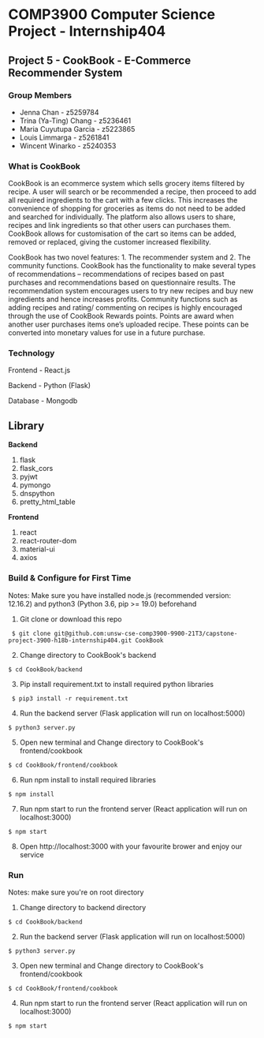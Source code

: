 # COMP3900 Computer Science Project - Internship404

## Project 5 - CookBook - E-Commerce Recommender System 

### Group Members
- Jenna Chan - z5259784 
- Trina (Ya-Ting) Chang - z5236461 
- Maria Cuyutupa Garcia - z5223865 
- Louis Limmarga - z5261841 
- Wincent Winarko - z5240353 

### What is CookBook

CookBook is an ecommerce system which sells grocery items filtered by recipe. A user will search or be recommended a recipe, then proceed to add all required ingredients to the cart with a few clicks. This increases the convenience of shopping for groceries as items do not need to be added and searched for individually. The platform also allows users to share, recipes and link ingredients so that other users can purchases them. CookBook allows for customisation of the cart so items can be added, removed or replaced, giving the customer increased flexibility.  

CookBook has two novel features: 1. The recommender system and 2. The community functions. CookBook has the functionality to make several types of recommendations – recommendations of recipes based on past purchases and recommendations based on questionnaire results. The recommendation system encourages users to try new recipes and buy new ingredients and hence increases profits. Community functions such as adding recipes and rating/ commenting on recipes is highly encouraged through the use of CookBook Rewards points. Points are award when another user purchases items one’s uploaded recipe. These points can be converted into monetary values for use in a future purchase.

### Technology

Frontend - React.js

Backend - Python (Flask)

Database - Mongodb

## Library

**Backend**

1. flask
2. flask_cors
3. pyjwt
4. pymongo 
5. dnspython
6. pretty_html_table

**Frontend**
1. react
2. react-router-dom
3. material-ui
4. axios


### Build & Configure for First Time

Notes: Make sure you have installed node.js (recommended version: 12.16.2) and python3 (Python 3.6, pip >= 19.0) beforehand

1. Git clone or download this repo

  ` $ git clone git@github.com:unsw-cse-comp3900-9900-21T3/capstone-project-3900-h18b-internship404.git CookBook`

2. Change directory to CookBook's backend

  ` $ cd CookBook/backend `

3. Pip install requirement.txt to install required python libraries

  ` $ pip3 install -r requirement.txt`

4. Run the backend server (Flask application will run on localhost:5000)

` $ python3 server.py `

5. Open new terminal and Change directory to CookBook's frontend/cookbook

` $ cd CookBook/frontend/cookbook `

6. Run npm install to install required libraries

` $ npm install `

7. Run npm start to run the frontend server (React application will run on localhost:3000)

` $ npm start `

8. Open http://localhost:3000 with your favourite brower and enjoy our service

### Run
Notes: make sure you're on root directory

1. Change directory to backend directory

 ` $ cd CookBook/backend `
 
2. Run the backend server (Flask application will run on localhost:5000)

` $ python3 server.py `

3. Open new terminal and Change directory to CookBook's frontend/cookbook

` $ cd CookBook/frontend/cookbook `

4. Run npm start to run the frontend server (React application will run on localhost:3000)

` $ npm start `

